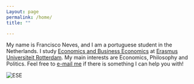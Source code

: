 ```yaml
---
Layout: page
permalink: /home/
title: ""

---
```


My name is Francisco Neves, and I am a portuguese student in the Netherlands. I study [Economics and Business Economics](https://www.eur.nl/en/bachelor/international-bachelor-economics-and-business-economics) at [Erasmus Universiteit Rotterdam](https://www.eur.nl/en). My main interests are Economics, Philosophy and Politics. Feel free to [e-mail me](mailto:598499fd@eur.nl) if there is something I can help you with!

![ESE](https://upload.wikimedia.org/wikipedia/commons/thumb/f/f4/Rotterdam_School_of_Management_Erasmus_University_Campus_spring.jpg/500px-Rotterdam_School_of_Management_Erasmus_University_Campus_spring.jpg)
